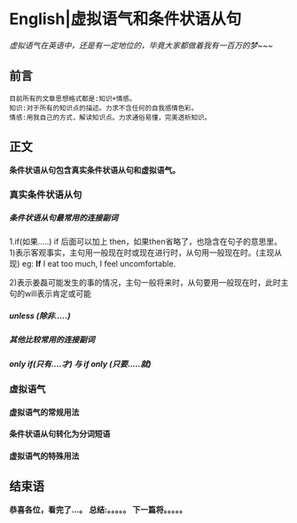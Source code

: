 # English|虚拟语气和条件状语从句
*虚拟语气在英语中，还是有一定地位的，毕竟大家都做着我有一百万的梦~~~*

## 前言
    目前所有的文章思想格式都是:知识+情感。
    知识:对于所有的知识点的描述。力求不含任何的自我感情色彩。
    情感:用我自己的方式，解读知识点。力求通俗易懂，完美透析知识。

## 正文
**条件状语从句包含真实条件状语从句和虚拟语气。**

### 真实条件状语从句
##### 条件状语从句最常用的连接副词
1.if(如果.....)
if 后面可以加上 then，如果then省略了，也隐含在句子的意思里。
1)表示客观事实，主句用一般现在时或现在进行时，从句用一般现在时。(主现从现)
eg: **If** I eat too much, I feel uncomfortable.

2)表示姜磊可能发生的事的情况，主句一般将来时，从句要用一般现在时，此时主句的will表示肯定或可能





##### unless (除非.....)


##### 其他比较常用的连接副词


##### only if(只有....才) 与 if only (只要.....就)






### 虚拟语气
#### 虚拟语气的常规用法


#### 条件状语从句转化为分词短语


#### 虚拟语气的特殊用法





## 结束语
 **恭喜各位，看完了...。**
**总结:。。。。。**
**下一篇将。。。。。**








